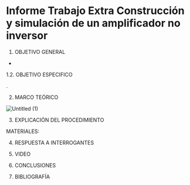 # Informe Trabajo Extra Construcción  y simulación de un amplificador no inversor

1. OBJETIVO GENERAL 

*

1.2. OBJETIVO ESPECIFICO 

.

2. MARCO TEÓRICO 

![Untitled (1)](https://user-images.githubusercontent.com/93899720/156893885-b12a250c-af28-451c-9a77-6371c4552748.jpg)

3. EXPLICACIÓN DEL PROCEDIMIENTO

MATERIALES: 

4. RESPUESTA A INTERROGANTES 


5. VIDEO



6. CONCLUSIONES



7. BIBLIOGRAFÍA

